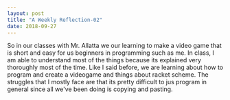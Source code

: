 ```yaml
---
layout: post
title: "A Weekly Reflection-02"
date: 2018-09-27
---
```



  So in our classes with Mr. Allatta we our learning to make a video game that is short and easy for us beginners in programming such as me.
In class, I am able to understand most of the things because its explained very thoroughly most of the time.
Like I said before, we are learning about how to program and create a videogame and things about racket scheme.
The struggles that I mostly face are that its pretty difficult to jus program in general since all we've been doing is copying and pasting.
